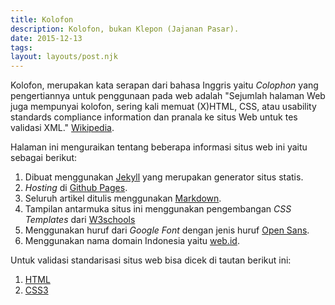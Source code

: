 ```yaml
---
title: Kolofon
description: Kolofon, bukan Klepon (Jajanan Pasar).
date: 2015-12-13
tags:
layout: layouts/post.njk
---
```

Kolofon, merupakan kata serapan dari bahasa Inggris yaitu *Colophon* yang pengertiannya untuk penggunaan pada web adalah "Sejumlah halaman Web juga mempunyai kolofon, sering kali memuat (X)HTML, CSS, atau usability standards compliance information dan pranala ke situs Web untuk tes validasi XML." [Wikipedia](https://id.wikipedia.org/wiki/Kolofon).

Halaman ini menguraikan tentang beberapa informasi situs web ini yaitu sebagai berikut:
1. Dibuat menggunakan [Jekyll](https://jekyllrb.com/) yang merupakan generator situs statis.
2. *Hosting* di [Github Pages](https://pages.github.com/).
3. Seluruh artikel ditulis menggunakan [Markdown](https://daringfireball.net/projects/markdown/).
4. Tampilan antarmuka situs ini menggunakan pengembangan *CSS Templates* dari [W3schools](https://www.w3schools.com/css/css_templates.asp)
5. Menggunakan huruf dari *Google Font* dengan jenis huruf [Open Sans](https://fonts.google.com/specimen/Open+Sans).
6. Menggunakan nama domain Indonesia yaitu [web.id](https://pandi.id/mengapa-id).

Untuk validasi standarisasi situs web bisa dicek di tautan berikut ini:
1. [HTML](https://validator.w3.org/)
2. [CSS3](https://jigsaw.w3.org/css-validator/)
